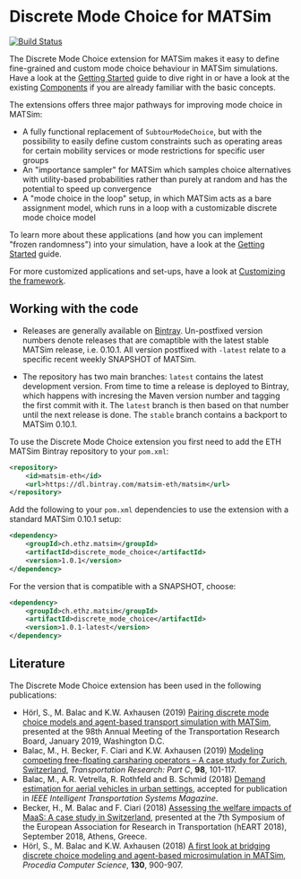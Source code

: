 # Discrete Mode Choice for MATSim

[![Build Status](https://travis-ci.org/matsim-eth/discrete-mode-choice.svg?branch=latest)](https://travis-ci.org/matsim-eth/discrete-mode-choice)

The Discrete Mode Choice extension for MATSim makes it easy to define fine-grained and custom mode choice behaviour in MATSim simulations. Have a look at the [Getting Started](docs/GettingStarted.md) guide to dive right in or have a look at the existing [Components](docs/Components.md) if you are already familiar with the basic concepts.

The extensions offers three major pathways for improving mode choice in MATSim:

- A fully functional replacement of `SubtourModeChoice`, but with the possibility to easily define custom constraints such as operating areas for certain mobility services or mode restrictions for specific user groups
- An "importance sampler" for MATSim which samples choice alternatives with utility-based probabilities rather than purely at random and has the potential to speed up convergence
- A "mode choice in the loop" setup, in which MATSim acts as a bare assignment model, which runs in a loop with a customizable discrete mode choice model

To learn more about these applications (and how you can implement "frozen randomness") into your simulation, have a look at the [Getting Started](docs/GettingStarted.md) guide.

For more customized applications and set-ups, have a look at [Customizing the framework](docs/Customizing.md).

## Working with the code

- Releases are generally available on [Bintray](https://bintray.com/matsim-eth/matsim/discrete-mode-choice). Un-postfixed version numbers denote releases that are comaptible with the latest stable MATSim release, i.e. 0.10.1. All version postfixed with `-latest` relate to a specific recent weekly SNAPSHOT of MATSim.

- The repository has two main branches: `latest` contains the latest development version. From time to time a release is deployed to Bintray, which happens with incresing the Maven version number and tagging the first commit with it. The `latest` branch is then based on that number until the next release is done. The `stable` branch contains a backport to MATSim 0.10.1.

To use the Discrete Mode Choice extension you first need to add the ETH MATSim Bintray repository to your `pom.xml`:

```xml
<repository>
    <id>matsim-eth</id>
    <url>https://dl.bintray.com/matsim-eth/matsim</url>
</repository>
```

Add the following to your `pom.xml` dependencies to use the extension with a standard MATSim 0.10.1 setup:

```xml
<dependency>
	<groupId>ch.ethz.matsim</groupId>
	<artifactId>discrete_mode_choice</artifactId>
	<version>1.0.1</version>
</dependency>
```

For the version that is compatible with a SNAPSHOT, choose:

```xml
<dependency>
	<groupId>ch.ethz.matsim</groupId>
	<artifactId>discrete_mode_choice</artifactId>
	<version>1.0.1-latest</version>
</dependency>
```

## Literature

The Discrete Mode Choice extension has been used in the following publications:

- Hörl, S., M. Balac and K.W. Axhausen (2019) [Pairing discrete mode choice models and agent-based transport simulation with MATSim](https://www.research-collection.ethz.ch/handle/20.500.11850/303667), presented at the 98th Annual Meeting of the Transportation Research Board, January 2019, Washington D.C.
- Balac, M., H. Becker, F. Ciari and K.W. Axhausen (2019) [Modeling competing free-floating carsharing operators – A case study for Zurich, Switzerland](https://www.sciencedirect.com/science/article/pii/S0968090X18316656), *Transportation Research: Part C*, **98**, 101-117.
- Balac, M., A.R. Vetrella, R. Rothfeld and B. Schmid (2018) [Demand estimation for aerial vehicles in urban settings](https://www.research-collection.ethz.ch/bitstream/handle/20.500.11850/274798/ab1355.pdf), accepted for publication in *IEEE Intelligent Transportation Systems Magazine*.
- Becker, H., M. Balac and F. Ciari (2018) [Assessing the welfare impacts of MaaS: A case study in Switzerland](https://www.research-collection.ethz.ch/handle/20.500.11850/320799), presented at the 7th Symposium of the European Association for Research in Transportation (hEART 2018), September 2018, Athens, Greece.
- Hörl, S., M. Balac and K.W. Axhausen (2018) [A first look at bridging discrete choice modeling and agent-based microsimulation in MATSim](https://www.sciencedirect.com/science/article/pii/S1877050918304496?via%3Dihub), *Procedia Computer Science*, **130**, 900-907.
